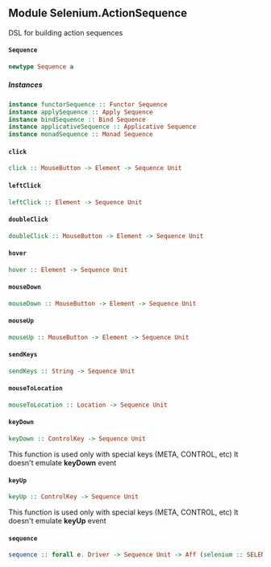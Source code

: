 ## Module Selenium.ActionSequence

DSL for building action sequences 

#### `Sequence`

``` purescript
newtype Sequence a
```

##### Instances
``` purescript
instance functorSequence :: Functor Sequence
instance applySequence :: Apply Sequence
instance bindSequence :: Bind Sequence
instance applicativeSequence :: Applicative Sequence
instance monadSequence :: Monad Sequence
```

#### `click`

``` purescript
click :: MouseButton -> Element -> Sequence Unit
```

#### `leftClick`

``` purescript
leftClick :: Element -> Sequence Unit
```

#### `doubleClick`

``` purescript
doubleClick :: MouseButton -> Element -> Sequence Unit
```

#### `hover`

``` purescript
hover :: Element -> Sequence Unit
```

#### `mouseDown`

``` purescript
mouseDown :: MouseButton -> Element -> Sequence Unit
```

#### `mouseUp`

``` purescript
mouseUp :: MouseButton -> Element -> Sequence Unit
```

#### `sendKeys`

``` purescript
sendKeys :: String -> Sequence Unit
```

#### `mouseToLocation`

``` purescript
mouseToLocation :: Location -> Sequence Unit
```

#### `keyDown`

``` purescript
keyDown :: ControlKey -> Sequence Unit
```

This function is used only with special keys (META, CONTROL, etc)
It doesn't emulate __keyDown__ event

#### `keyUp`

``` purescript
keyUp :: ControlKey -> Sequence Unit
```

This function is used only with special keys (META, CONTROL, etc)
It doesn't emulate __keyUp__ event

#### `sequence`

``` purescript
sequence :: forall e. Driver -> Sequence Unit -> Aff (selenium :: SELENIUM | e) Unit
```


